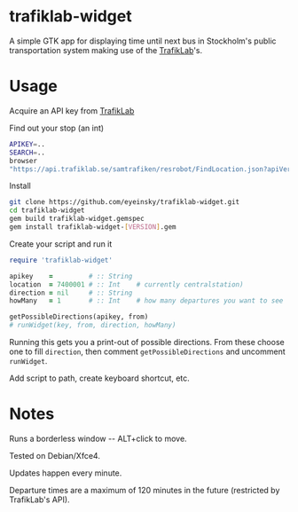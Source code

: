trafiklab-widget
================

A simple GTK app for displaying time until next bus in
Stockholm's public transportation system making use of the
[TrafikLab](https://www.trafiklab.se/)'s.


Usage
=====

Acquire an API key from [TrafikLab](https://www.trafiklab.se/)

Find out your stop (an int)
   
```bash
APIKEY=..
SEARCH=..
browser
"https://api.trafiklab.se/samtrafiken/resrobot/FindLocation.json?apiVersion=2.1&from=$SEARCH&coordSys=RT90&key=$APIKEY"
```

Install
   
```bash
git clone https://github.com/eyeinsky/trafiklab-widget.git
cd trafiklab-widget
gem build trafiklab-widget.gemspec
gem install trafiklab-widget-[VERSION].gem
```

Create your script and run it

```ruby
require 'trafiklab-widget'

apikey    =         # :: String
location  = 7400001 # :: Int    # currently centralstation)
direction = nil     # :: String
howMany   = 1       # :: Int    # how many departures you want to see

getPossibleDirections(apikey, from)
# runWidget(key, from, direction, howMany)
```

Running this gets you a print-out of possible directions. From these choose one
to fill `direction`, then comment `getPossibleDirections` and uncomment `runWidget`.

Add script to path, create keyboard shortcut, etc.

Notes
=====

Runs a borderless window -- ALT+click to move.

Tested on Debian/Xfce4.

Updates happen every minute.

Departure times are a maximum of 120 minutes in the future (restricted by
TrafikLab's API).
